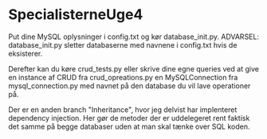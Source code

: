 # SpecialisterneUge4
Put dine MySQL oplysninger i config.txt og kør database_init.py. ADVARSEL: database_init.py sletter databaserne med navnene i config.txt hvis de eksisterer.

Derefter kan du køre crud_tests.py eller skrive dine egne queries ved at give en instance af CRUD fra crud_opreations.py en MySQLConnection fra mysql_connection.py med navnet på den database du vil lave operationer på.

Der er en anden branch "Inheritance", hvor jeg delvist har implenteret dependency injection. Her gør de metoder der er uddelegeret rent faktisk det samme på begge databaser uden at man skal tænke over SQL koden.
